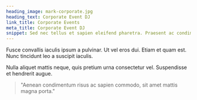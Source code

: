 ```yaml
---
heading_image: mark-corporate.jpg
heading_text: Corporate Event DJ
link_title: Corporate Events
meta_title: Corporate Event DJ
snippet: Sed nec tellus et sapien eleifend pharetra. Praesent ac condimentum lorem, nec sodales nunc.
---
```


Fusce convallis iaculis ipsum a pulvinar. Ut vel eros dui. Etiam et quam est. Nunc tincidunt leo a suscipit iaculis.

Nulla aliquet mattis neque, quis pretium urna consectetur vel. Suspendisse et hendrerit augue.

> "Aenean condimentum risus ac sapien commodo, sit amet mattis magna porta."
